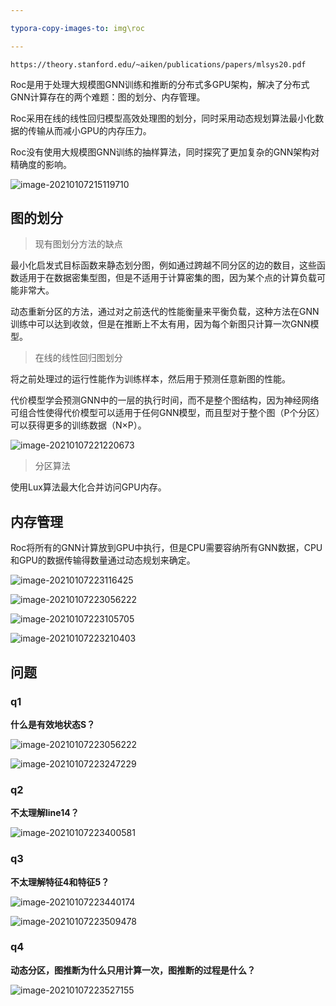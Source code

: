 ```yaml
---

typora-copy-images-to: img\roc

---
```


```pdf
https://theory.stanford.edu/~aiken/publications/papers/mlsys20.pdf
```



Roc是用于处理大规模图GNN训练和推断的分布式多GPU架构，解决了分布式GNN计算存在的两个难题：图的划分、内存管理。

Roc采用在线的线性回归模型高效处理图的划分，同时采用动态规划算法最小化数据的传输从而减小GPU的内存压力。

Roc没有使用大规模图GNN训练的抽样算法，同时探究了更加复杂的GNN架构对精确度的影响。



![image-20210107215119710](img/roc/image-20210107215119710.png)



## 图的划分

> 现有图划分方法的缺点

最小化启发式目标函数来静态划分图，例如通过跨越不同分区的边的数目，这些函数适用于在数据密集型图，但是不适用于计算密集的图，因为某个点的计算负载可能非常大。

动态重新分区的方法，通过对之前迭代的性能衡量来平衡负载，这种方法在GNN训练中可以达到收敛，但是在推断上不太有用，因为每个新图只计算一次GNN模型。



> 在线的线性回归图划分



将之前处理过的运行性能作为训练样本，然后用于预测任意新图的性能。

代价模型学会预测GNN中的一层的执行时间，而不是整个图结构，因为神经网络可组合性使得代价模型可以适用于任何GNN模型，而且型对于整个图（P个分区）可以获得更多的训练数据（N$\times$P）。

![image-20210107221220673](img/roc/image-20210107221220673.png)



> 分区算法

使用Lux算法最大化合并访问GPU内存。



## 内存管理

Roc将所有的GNN计算放到GPU中执行，但是CPU需要容纳所有GNN数据，CPU和GPU的数据传输得数量通过动态规划来确定。

![image-20210107223116425](img/roc/image-20210107223116425.png)



![image-20210107223056222](img/roc/image-20210107223056222.png)

![image-20210107223105705](img/roc/image-20210107223105705.png)

![image-20210107223210403](img/roc/image-20210107223210403.png)





## 问题

### q1

**什么是有效地状态S？**

![image-20210107223056222](img/roc/image-20210107223056222.png)

![image-20210107223247229](img/roc/image-20210107223247229.png)

### q2

**不太理解line14？**

![image-20210107223400581](img/roc/image-20210107223400581.png)



### q3

**不太理解特征4和特征5？**

![image-20210107223440174](img/roc/image-20210107223440174.png)



![image-20210107223509478](img/roc/image-20210107223509478.png)



### q4

**动态分区，图推断为什么只用计算一次，图推断的过程是什么？**

![image-20210107223527155](img/roc/image-20210107223527155.png)



​	

